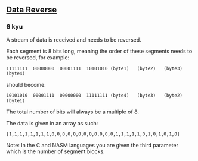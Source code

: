 <h2><a href=https://www.codewars.com/kata/569d488d61b812a0f7000015/train/python target="_blank">Data Reverse</a></h2><h3>6 kyu</h3><p>A stream of data is received and needs to be reversed.</p><p>Each segment is 8 bits long, meaning the order of these segments needs to be reversed, for example:</p><pre><code>11111111  00000000  00001111  10101010 (byte1)   (byte2)   (byte3)   (byte4)</code></pre><p>should become:</p><pre><code>10101010  00001111  00000000  11111111 (byte4)   (byte3)   (byte2)   (byte1)</code></pre><p>The total number of bits will always be a multiple of 8.</p><p>The data is given in an array as such:</p><pre><code>[1,1,1,1,1,1,1,1,0,0,0,0,0,0,0,0,0,0,0,0,1,1,1,1,1,0,1,0,1,0,1,0]</code></pre><p>Note: In the C and NASM languages you are given the third parameter which is the number of segment blocks.</p>